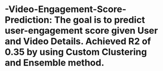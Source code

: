 # -Video-Engagement-Score-Prediction: The goal is to predict user-engagement score given User and Video Details. Achieved R2 of 0.35 by using Custom Clustering and Ensemble method.
